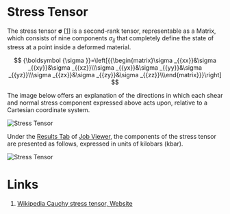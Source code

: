 # Stress Tensor

The stress tensor ${\boldsymbol {\sigma }}$ [[1](#links)] is a second-rank tensor, representable as a Matrix, which consists of nine components $\sigma _{ij}$ that completely define the state of stress at a point inside a deformed material. 

$$
{\boldsymbol  {\sigma }}=\left[{{\begin{matrix}\sigma _{{xx}}&\sigma _{{xy}}&\sigma _{{xz}}\\\sigma _{{yx}}&\sigma _{{yy}}&\sigma _{{yz}}\\\sigma _{{zx}}&\sigma _{{zy}}&\sigma _{{zz}}\\\end{matrix}}}\right]
$$

The image below offers an explanation of the directions in which each shear and normal stress component expressed above acts upon, relative to a Cartesian coordinate system.

![Stress Tensor](/images/Components_of_Stress_Tensor.jpg "Stress Tensor")

Under the [Results Tab](../../jobs/ui/results-tab.md) of [Job Viewer](../../jobs/ui/viewer.md), the components of the stress tensor are presented as follows, expressed in units of kilobars (kbar).

![Stress Tensor](/images/stress-tensor.png "Stress Tensor")

# Links

1. [Wikipedia Cauchy stress tensor, Website](https://en.wikipedia.org/wiki/Cauchy_stress_tensor)
